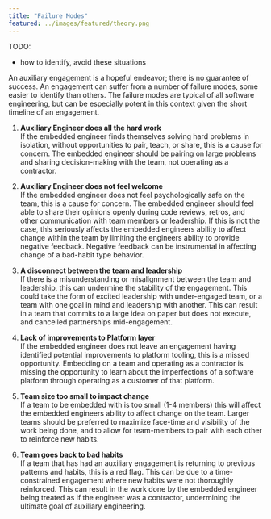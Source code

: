```yaml
---
title: "Failure Modes"
featured: ../images/featured/theory.png
---
```


TODO:
* how to identify, avoid these situations

An auxiliary engagement is a hopeful endeavor; there is no guarantee of success.
An engagement can suffer from a number of failure modes, some easier to identify
than others. The failure modes are typical of all software engineering, but can
be especially potent in this context given the short timeline of an engagement.

1. **Auxiliary Engineer does all the hard work**  
    If the embedded engineer finds themselves solving hard problems in isolation,
    without opportunities to pair, teach, or share, this is a cause for concern.
    The embedded engineer should be pairing on large problems and sharing
    decision-making  with the team, not operating as a contractor.

1. **Auxiliary Engineer does not feel welcome**  
    If the embedded engineer does not feel psychologically safe on the team, this
    is a cause for concern. The embedded engineer should feel able to share their
    opinions openly during code reviews, retros, and other communication with
    team members or leadership. If this is not the case, this seriously affects
    the embedded engineers ability to affect change within the team by limiting
    the engineers ability to provide negative feedback. Negative feedback can be
    instrumental in affecting change of a bad-habit type behavior.

1. **A disconnect between the team and leadership**  
    If there is a misunderstanding or misalignment between the team and
    leadership, this can undermine the stability of the engagement. This could
    take the form of excited leadership with under-engaged team, or a team with
    one goal in mind and leadership with another. This can result in a team that
    commits to a large idea on paper but does not execute, and cancelled
    partnerships mid-engagement.

1. **Lack of improvements to Platform layer**  
    If the embedded engineer does not leave an engagement having identified
    potential improvements to platform tooling, this is a missed opportunity.
    Embedding on a team and operating as a contractor is missing the opportunity
    to learn about the imperfections of a software platform through operating as
    a customer of that platform.

1. **Team size too small to impact change**  
    If a team to be embedded with is too small (1-4 members) this will affect the
    embedded engineers ability to affect change on the team. Larger teams should
    be preferred to maximize face-time and visibility of the work being done, and
    to allow for team-members to pair with each other to reinforce new habits.

1. **Team goes back to bad habits**  
    If a team that has had an auxiliary engagement is returning to previous
    patterns and habits, this is a red flag. This can be due to a time-constrained
    engagement where new habits were not thoroughly reinforced. This can result in
    the work done by the embedded engineer being treated as if the engineer was
    a contractor, undermining the ultimate goal of auxiliary engineering.
